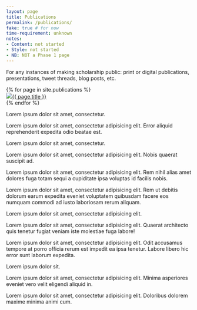 ```yaml
---
layout: page
title: Publications
permalink: /publications/
fake: true # for now
time-requirement: unknown
notes:
- Content: not started
- Style: not started
- NB: NOT a Phase 1 page
---
```


For any instances of making scholarship public: print or digital publications, presentations, tweet threads, blog posts, etc.

<div id="lab-grid">
{% for page in site.publications %}
  <section><a href="{{ site.url }}/publications/{{ page.slug }}"><img src="{{ site.url }}/assets/img/{{ page.slug }}.png">{{ page.title }}</a></section>
{% endfor %}

 <section>
    <p>Lorem ipsum dolor sit amet, consectetur.</p>
  </section>
  
  <section>
    <p>Lorem ipsum dolor sit amet, consectetur adipisicing elit. Error aliquid reprehenderit expedita odio beatae est.</p>
  </section>
  
  <section>
    <p>Lorem ipsum dolor sit amet, consectetur.</p>
  </section>
  
  <section>
    <p>Lorem ipsum dolor sit amet, consectetur adipisicing elit. Nobis quaerat suscipit ad.</p>
  </section>

  <section>
    <p>Lorem ipsum dolor sit amet, consectetur adipisicing elit. Rem nihil alias amet dolores fuga totam sequi a cupiditate ipsa voluptas id facilis nobis.</p>
  </section>

  <section>
    <p>Lorem ipsum dolor sit amet, consectetur adipisicing elit. Rem ut debitis dolorum earum expedita eveniet voluptatem quibusdam facere eos numquam commodi ad iusto laboriosam rerum aliquam.</p>
  </section>
  
  <section>
    <p>Lorem ipsum dolor sit amet, consectetur adipisicing elit.</p>
  </section>
  
  <section>
    <p>Lorem ipsum dolor sit amet, consectetur adipisicing elit. Quaerat  architecto quis tenetur fugiat veniam iste molestiae fuga labore!</p>
  </section>
  
  <section>
    <p>Lorem ipsum dolor sit amet, consectetur adipisicing elit. Odit accusamus tempore at porro officia rerum est impedit ea ipsa tenetur. Labore libero hic error sunt laborum expedita.</p>
  </section>
  
  <section>
    <p>Lorem ipsum dolor sit.</p>
  </section>
  
  <section>
    <p>Lorem ipsum dolor sit amet, consectetur adipisicing elit. Minima asperiores eveniet vero velit eligendi aliquid in.</p>
  </section>
  
  <section>
    <p>Lorem ipsum dolor sit amet, consectetur adipisicing elit. Doloribus dolorem maxime minima animi cum.</p>
  </section>
</div>